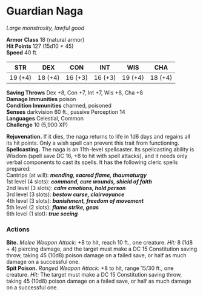# Guardian Naga 
_Large monstrosity, lawful good_

**Armor Class** 18 (natural armor)    
**Hit Points** 127 (15d10 + 45)    
**Speed** 40 ft. 

| STR     | DEX     | CON     | INT     | WIS     | CHA     |
|---------|---------|---------|---------|---------|---------|
| 19 (+4) | 18 (+4) | 16 (+3) | 16 (+3) | 19 (+4) | 18 (+4) |

**Saving Throws** Dex +8, Con +7, Int +7, Wis +8, Cha +8    
**Damage Immunities** poison    
**Condition Immunities** charmed, poisoned    
**Senses** darkvision 60 ft., passive Perception 14    
**Languages** Celestial, Common    
**Challenge** 10 (5,900 XP) 

**Rejuvenation.** If it dies, the naga returns to life in 1d6 days and regains all its hit points. Only a wish spell can prevent this trait from functioning.    
**Spellcasting.** The naga is an 11th-level spellcaster. Its spellcasting ability is Wisdom (spell save DC 16, +8 to hit with spell attacks), and it needs only verbal components to cast its spells. It has the following cleric spells prepared:    
Cantrips (at will): **_mending, sacred flame, thaumaturgy_**    
1st level (4 slots): **_command, cure wounds, shield of faith_**    
2nd level (3 slots): **_calm emotions, hold person_**    
3rd level (3 slots): **_bestow curse, clairvoyance_**    
4th level (3 slots): **_banishment, freedom of movement_**    
5th level (2 slots): **_flame strike, geas_**    
6th level (1 slot): **_true seeing_** 

### Actions    
**Bite.** _Melee Weapon Attack:_ +8 to hit, reach 10 ft., one creature. _Hit:_ 8 (1d8 + 4) piercing damage, and the target must make a DC 15 Constitution saving throw, taking 45 (10d8) poison damage on a failed save, or half as much damage on a successful one.    
**Spit Poison.** _Ranged Weapon Attack:_ +8 to hit, range 15/30 ft., one creature. _Hit:_ The target must make a DC 15 Constitution saving throw, taking 45 (10d8) poison damage on a failed save, or half as much damage on a successful one.
